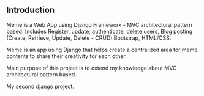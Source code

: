 Introduction
-------------

Meme is a Web App using Django Framework - MVC architectural pattern based.
Includes Register, update, authenticate, delete users, 
Blog posting (Create, Retrieve, Update, Delete - CRUD)
Bootstrap, HTML/CSS.

Meme is an app using Django that helps create a centralized area for meme contents to share their creativity for each other.

Main purpose of this project is to extend my knowledge about MVC architectural pattern based.

My second django project.
